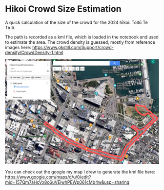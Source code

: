 # Hikoi Crowd Size Estimation

A quick calculation of the size of the crowd for the 2024 hīkoi: Toitū Te Tiriti.

The path is recorded as a kml file, which is loaded in the notebook and used to estimate the area. The crowd density is guessed, mostly from reference images here: https://www.gkstill.com/Support/crowd-density/CrowdDensity-1.html

![Map image](https://raw.githubusercontent.com/mathematiguy/hikoi-crowd-size/refs/heads/main/hikoi-path.png)

You can check out the google my map I drew to generate the kml file here: https://www.google.com/maps/d/u/0/edit?mid=157Qm7aHcVx8o6uVEjwhPEWp061cMb4w&usp=sharing
